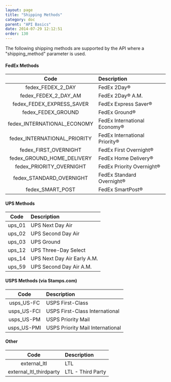 ```yaml
---
layout: page
title: "Shipping Methods"
category: doc
parent: "API Basics"
date: 2014-07-29 12:12:51
order: 130
---
```


The following shipping methods are supported by the API where a "shipping_method" parameter is used.

#### FedEx Methods

| Code | Description |
|:-----:|:-------------|
| fedex_FEDEX_2_DAY | FedEx 2Day&reg; |
| fedex_FEDEX_2_DAY_AM | FedEx 2Day&reg; A.M. |
| fedex_FEDEX_EXPRESS_SAVER | FedEx Express Saver&reg; |
| fedex_FEDEX_GROUND | FedEx Ground&reg; |
| fedex_INTERNATIONAL_ECONOMY | FedEx International Economy&reg; |
| fedex_INTERNATIONAL_PRIORITY | FedEx International Priority&reg; |
| fedex_FIRST_OVERNIGHT | FedEx First Overnight&reg; |
| fedex_GROUND_HOME_DELIVERY | FedEx Home Delivery&reg; |
| fedex_PRIORITY_OVERNIGHT | FedEx Priority Overnight&reg; |
| fedex_STANDARD_OVERNIGHT | FedEx Standard Overnight&reg; |
| fedex_SMART_POST | FedEx SmartPost&reg; |

#### UPS Methods

| Code | Description |
|:-----:|:-------------|
| ups_01 | UPS Next Day Air |
| ups_02 | UPS Second Day Air |
| ups_03 | UPS Ground |
| ups_12 | UPS Three-Day Select |
| ups_14 | UPS Next Day Air Early A.M. |
| ups_59 | UPS Second Day Air A.M. |

#### USPS Methods (via Stamps.com)

| Code | Description |
|:-----:|:-------------|
| usps_US-FC | USPS First-Class |
| usps_US-FCI | USPS First-Class International |
| usps_US-PM | USPS Priority Mail |
| usps_US-PMI | USPS Priority Mail International |

<!--
| usps_US-XM | USPS Priority Mail Express |
| usps_US-EMI | USPS Priority Mail Express International |
| usps_US-LM | USPS Library Mail |
| usps_US-MM | USPS Media Mail |
| usps_US-PS | USPS Parcel Select Ground |
-->

#### Other

| Code | Description |
|:-----:|:-------------|
| external_ltl | LTL |
| external_ltl_thirdparty | LTL - Third Party |
